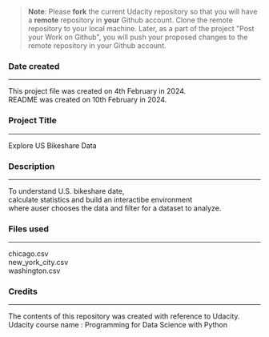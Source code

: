 >**Note**: Please **fork** the current Udacity repository so that you will have a **remote** repository in **your** Github account. Clone the remote repository to your local machine. Later, as a part of the project "Post your Work on Github", you will push your proposed changes to the remote repository in your Github account.

### Date created
***
This project file was created on 4th February in 2024.  
README was created on 10th February in 2024.

### Project Title
***
Explore US Bikeshare Data

### Description
***
To understand U.S. bikeshare date,   
calculate statistics and build an interactibe environment   
where auser chooses the data and filter for a dataset to analyze.  

### Files used
***
chicago.csv  
new_york_city.csv  
washington.csv  

### Credits
***
The contents of this repository was created with reference to Udacity.  
Udacity course name : Programming for Data Science with Python
